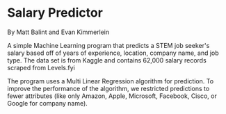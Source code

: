 # Salary Predictor

By Matt Balint and Evan Kimmerlein

A simple Machine Learning program that predicts a STEM job seeker's salary based off of years of experience, location, company name, and job type. The data set is from Kaggle and contains 62,000 salary records scraped from Levels.fyi

The program uses a Multi Linear Regression algorithm for prediction. To improve the performance of the algorithm, we restricted predictions to fewer attributes (like only Amazon, Apple, Microsoft, Facebook, Cisco, or Google for company name).
